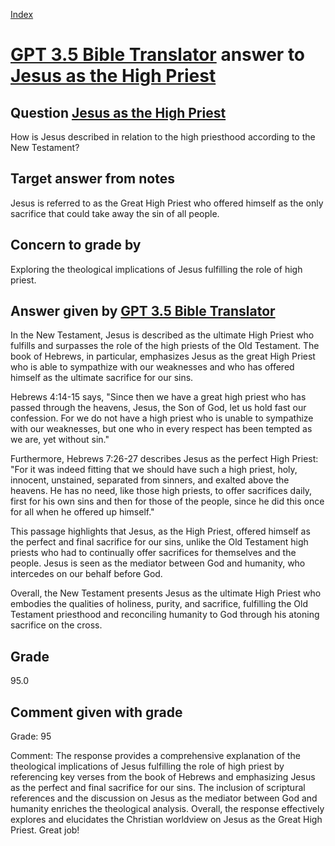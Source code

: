 
[Index](../../index.md)
# [GPT 3.5 Bible Translator](../../answering_models/GPT_3.5_Bible_Translator.md) answer to [Jesus as the High Priest](../../questions/Jesus_as_the_High_Priest.md)

## Question [Jesus as the High Priest](../../questions/Jesus_as_the_High_Priest.md)
How is Jesus described in relation to the high priesthood according to the New Testament?

## Target answer from notes
Jesus is referred to as the Great High Priest who offered himself as the only sacrifice that could take away the sin of all people.

## Concern to grade by
Exploring the theological implications of Jesus fulfilling the role of high priest.

## Answer given by [GPT 3.5 Bible Translator](../../answering_models/GPT_3.5_Bible_Translator.md)
In the New Testament, Jesus is described as the ultimate High Priest who fulfills and surpasses the role of the high priests of the Old Testament. The book of Hebrews, in particular, emphasizes Jesus as the great High Priest who is able to sympathize with our weaknesses and who has offered himself as the ultimate sacrifice for our sins.

Hebrews 4:14-15 says, "Since then we have a great high priest who has passed through the heavens, Jesus, the Son of God, let us hold fast our confession. For we do not have a high priest who is unable to sympathize with our weaknesses, but one who in every respect has been tempted as we are, yet without sin."

Furthermore, Hebrews 7:26-27 describes Jesus as the perfect High Priest: "For it was indeed fitting that we should have such a high priest, holy, innocent, unstained, separated from sinners, and exalted above the heavens. He has no need, like those high priests, to offer sacrifices daily, first for his own sins and then for those of the people, since he did this once for all when he offered up himself."

This passage highlights that Jesus, as the High Priest, offered himself as the perfect and final sacrifice for our sins, unlike the Old Testament high priests who had to continually offer sacrifices for themselves and the people. Jesus is seen as the mediator between God and humanity, who intercedes on our behalf before God.

Overall, the New Testament presents Jesus as the ultimate High Priest who embodies the qualities of holiness, purity, and sacrifice, fulfilling the Old Testament priesthood and reconciling humanity to God through his atoning sacrifice on the cross.

## Grade
95.0

## Comment given with grade
Grade: 95

Comment: The response provides a comprehensive explanation of the theological implications of Jesus fulfilling the role of high priest by referencing key verses from the book of Hebrews and emphasizing Jesus as the perfect and final sacrifice for our sins. The inclusion of scriptural references and the discussion on Jesus as the mediator between God and humanity enriches the theological analysis. Overall, the response effectively explores and elucidates the Christian worldview on Jesus as the Great High Priest. Great job!
